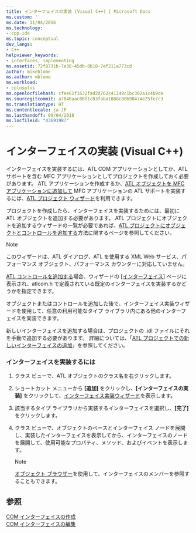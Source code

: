 ```yaml
---
title: インターフェイスの実装 (Visual C++) | Microsoft Docs
ms.custom: ''
ms.date: 11/04/2016
ms.technology:
- cpp-ide
ms.topic: conceptual
dev_langs:
- C++
helpviewer_keywords:
- interfaces, implementing
ms.assetid: 72f8731b-7e36-45db-8b10-7ef211a773cd
author: mikeblome
ms.author: mblome
ms.workload:
- cplusplus
ms.openlocfilehash: cfee61f1632fad2d762c41149c1bc302a1c4b9da
ms.sourcegitcommit: a7046aac86f1c83faba1088c80698474e25fe7c3
ms.translationtype: HT
ms.contentlocale: ja-JP
ms.lasthandoff: 09/04/2018
ms.locfileid: "43691987"
---
```

# <a name="implementing-an-interface-visual-c"></a>インターフェイスの実装 (Visual C++)
インターフェイスを実装するには、ATL COM アプリケーションとしてか、ATL サポートを含む MFC アプリケーションとしてプロジェクトを作成しておく必要があります。 ATL アプリケーションを作成するか、[ATL オブジェクトを MFC アプリケーションに追加して](../mfc/reference/adding-atl-support-to-your-mfc-project.md) MFC アプリケーションの ATL サポートを実装するには、[ATL プロジェクト ウィザード](../atl/reference/atl-project-wizard.md)を利用できます。  
  
 プロジェクトを作成したら、インターフェイスを実装するためには、最初に ATL オブジェクトを追加する必要があります。 ATL プロジェクトにオブジェクトを追加するウィザードの一覧が必要であれば、[ATL プロジェクトにオブジェクトとコントロールを追加する](../atl/reference/adding-objects-and-controls-to-an-atl-project.md)方法に関するページを参照してください。  
  
> [!NOTE]
>  このウィザードは、ATL ダイアログ、ATL を使用する XML Web サービス、パフォーマンス オブジェクト、パフォーマンス カウンターに対応していません。  
  
 [ATL コントロールを追加する](../atl/reference/adding-an-atl-control.md)場合、ウィザードの [[インターフェイス]](../atl/reference/interfaces-atl-control-wizard.md) ページに表示され、atlcom.h で定義されている既定のインターフェイスを実装するかどうかを指定できます。  
  
 オブジェクトまたはコントロールを追加した後で、インターフェイス実装ウィザードを使用して、任意の利用可能なタイプ ライブラリ内にある他のインターフェイスを実装できます。  
  
 新しいインターフェイスを追加する場合は、プロジェクトの .idl ファイルにそれを手動で追加する必要があります。 詳細については、「[ATL プロジェクトでの新しいインターフェイスの追加](../atl/reference/adding-a-new-interface-in-an-atl-project.md)」を参照してください。  
  
### <a name="to-implement-an-interface"></a>インターフェイスを実装するには  
  
1.  クラス ビューで、ATL オブジェクトのクラス名を右クリックします。  
  
2.  ショートカット メニューから **[追加]** をクリックし、**[インターフェイスの実装]** をクリックして、[インターフェイス実装ウィザード](../ide/implement-interface-wizard.md)を表示します。  
  
3.  該当するタイプ ライブラリから実装するインターフェイスを選択し、**[完了]** をクリックします。  
  
4.  クラス ビューで、オブジェクトのベースとインターフェイス ノードを展開し、実装したインターフェイスを表示してから、インターフェイスのノードを展開して、使用可能なプロパティ、メソッド、およびイベントを表示します。  
  
    > [!NOTE]
    >  [オブジェクト ブラウザー](/visualstudio/ide/viewing-the-structure-of-code)を使用して、インターフェイスのメンバーを参照することもできます。  
  
## <a name="see-also"></a>参照  
 [COM インターフェイスの作成](../ide/creating-a-com-interface-visual-cpp.md)   
 [COM インターフェイスの編集](../ide/editing-a-com-interface.md)
